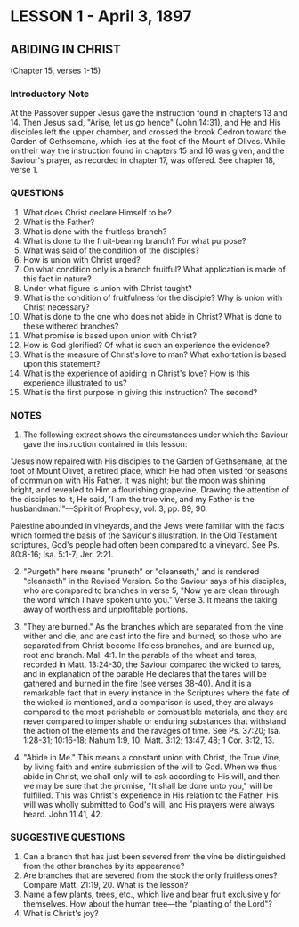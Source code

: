 # LESSON 1 - April 3, 1897
## ABIDING IN CHRIST
(Chapter 15, verses 1-15)

### Introductory Note
At the Passover supper Jesus gave the instruction found in chapters 13 and 14. Then Jesus said, "Arise, let us go hence" (John 14:31), and He and His disciples left the upper chamber, and crossed the brook Cedron toward the Garden of Gethsemane, which lies at the foot of the Mount of Olives. While on their way the instruction found in chapters 15 and 16 was given, and the Saviour's prayer, as recorded in chapter 17, was offered. See chapter 18, verse 1.

### QUESTIONS

1. What does Christ declare Himself to be?
2. What is the Father?
3. What is done with the fruitless branch?
4. What is done to the fruit-bearing branch? For what purpose?
5. What was said of the condition of the disciples?
6. How is union with Christ urged?
7. On what condition only is a branch fruitful? What application is made of this fact in nature?
8. Under what figure is union with Christ taught?
9. What is the condition of fruitfulness for the disciple? Why is union with Christ necessary?
10. What is done to the one who does not abide in Christ? What is done to these withered branches?
11. What promise is based upon union with Christ?
12. How is God glorified? Of what is such an experience the evidence?
13. What is the measure of Christ's love to man? What exhortation is based upon this statement?
14. What is the experience of abiding in Christ's love? How is this experience illustrated to us?
15. What is the first purpose in giving this instruction? The second?

### NOTES

1. The following extract shows the circumstances under which the Saviour gave the instruction contained in this lesson:

"Jesus now repaired with His disciples to the Garden of Gethsemane, at the foot of Mount Olivet, a retired place, which He had often visited for seasons of communion with His Father. It was night; but the moon was shining bright, and revealed to Him a flourishing grapevine. Drawing the attention of the disciples to it, He said, 'I am the true vine, and my Father is the husbandman.'"—Spirit of Prophecy, vol. 3, pp. 89, 90.

Palestine abounded in vineyards, and the Jews were familiar with the facts which formed the basis of the Saviour's illustration. In the Old Testament scriptures, God's people had often been compared to a vineyard. See Ps. 80:8-16; Isa. 5:1-7; Jer. 2:21.

2. "Purgeth" here means "pruneth" or "cleanseth," and is rendered "cleanseth" in the Revised Version. So the Saviour says of his disciples, who are compared to branches in verse 5, "Now ye are clean through the word which I have spoken unto you." Verse 3. It means the taking away of worthless and unprofitable portions.

3. "They are burned." As the branches which are separated from the vine wither and die, and are cast into the fire and burned, so those who are separated from Christ become lifeless branches, and are burned up, root and branch. Mal. 4:1. In the parable of the wheat and tares, recorded in Matt. 13:24-30, the Saviour compared the wicked to tares, and in explanation of the parable He declares that the tares will be gathered and burned in the fire (see verses 38-40). And it is a remarkable fact that in every instance in the Scriptures where the fate of the wicked is mentioned, and a comparison is used, they are always compared to the most perishable or combustible materials, and they are never compared to imperishable or enduring substances that withstand the action of the elements and the ravages of time. See Ps. 37:20; Isa. 1:28-31; 10:16-18; Nahum 1:9, 10; Matt. 3:12; 13:47, 48; 1 Cor. 3:12, 13.

4. "Abide in Me." This means a constant union with Christ, the True Vine, by living faith and entire submission of the will to God. When we thus abide in Christ, we shall only will to ask according to His will, and then we may be sure that the promise, "It shall be done unto you," will be fulfilled. This was Christ's experience in His relation to the Father. His will was wholly submitted to God's will, and His prayers were always heard. John 11:41, 42.

### SUGGESTIVE QUESTIONS

1. Can a branch that has just been severed from the vine be distinguished from the other branches by its appearance?
2. Are branches that are severed from the stock the only fruitless ones? Compare Matt. 21:19, 20. What is the lesson?
3. Name a few plants, trees, etc., which live and bear fruit exclusively for themselves. How about the human tree—the "planting of the Lord"?
4. What is Christ's joy?